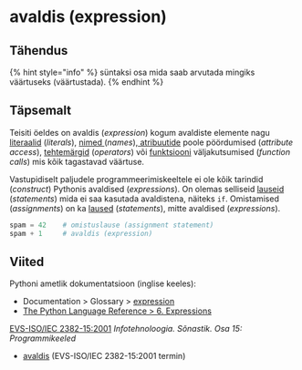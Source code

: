 # avaldis \(expression\)

## Tähendus

{% hint style="info" %}
süntaksi osa mida saab arvutada mingiks väärtuseks \(väärtustada\).
{% endhint %}

## Täpsemalt

Teisiti öeldes on avaldis \(_expression_\) kogum avaldiste elemente nagu [literaalid](literaal-literal.md) \(_literals_\), [nimed ](nimi-name.md)\(_names_\),[ atribuutide](atribuut-attribute.md) poole pöördumised \(_attribute access_\), [tehtemärgid](tehtemaerk-operator.md) \(_operators_\) või [funktsiooni](funktsioon-function.md) väljakutsumised \(_function calls_\) mis kõik tagastavad väärtuse. 

Vastupidiselt paljudele programmeerimiskeeltele ei ole kõik tarindid \(_construct_\) Pythonis avaldised \(_expressions_\). On olemas selliseid [lauseid](lause-statement.md) \(_statements_\) mida ei saa kasutada avaldistena, näiteks `if`. Omistamised \(_assignments_\) on ka [laused](lause-statement.md) \(_statements_\), mitte avaldised \(_expressions_\).

```python
spam = 42    # omistuslause (assignment statement)
spam + 1     # avaldis (expression)
```

## Viited

Pythoni ametlik dokumentatsioon \(inglise keeles\):

* Documentation &gt; Glossary &gt; [expression](https://docs.python.org/3/glossary.html#term-expression) 
* [The Python Language Reference &gt; 6. Expressions](https://docs.python.org/3/reference/expressions.html) 

[ EVS-ISO/IEC 2382-15:2001](https://www.evs.ee/et/evs-iso-iec-2382-15-2001) _Infotehnoloogia. Sõnastik. Osa 15: Programmikeeled_

* [avaldis](http://www.eki.ee/dict/its/index.cgi?Q=D357F4D0-6C03-1014-88DC-FC5F0DBED45A&F=GUID&C01=1&C02=0&C10=1) \(EVS-ISO/IEC 2382-15:2001 termin\)

